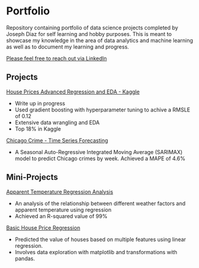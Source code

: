 # Portfolio

Repository containing portfolio of data science projects completed by Joseph Diaz for self learning and hobby purposes.
This is meant to showcase my knowledge in the area of data analytics and machine learning as well as to document my learning
and progress.

[Please feel free to reach out via LinkedIn](https://www.linkedin.com/in/jsphdiaz/)

## Projects


[House Prices Advanced Regression and EDA - Kaggle](https://github.com/jsphdiaz/Portfolio/blob/master/Portfolio/House%20Prices%20Advanced%20Regression%20Techniques/House%20Prices%20Advanced%20Regression%20and%20EDA.ipynb)
  - Write up in progress
  - Used gradient boosting with hyperparameter tuning to achive a RMSLE of 0.12
  - Extensive data wrangling and EDA
  - Top 18% in Kaggle
  
[Chicago Crime - Time Series Forecasting](https://nbviewer.jupyter.org/github/jsphdiaz/Portfolio/blob/master/Portfolio/Time%20Series%20-%20Chicago%20Crime/Chicago%20Crime%20Forecasting.ipynb)
  - A Seasonal Auto-Regressive Integrated Moving Average (SARIMAX) model to predict Chicago crimes by week. Achieved a MAPE of 4.6%
 
## Mini-Projects

[Apparent Temperature Regression Analysis](https://github.com/jsphdiaz/Portfolio/blob/master/Portfolio/mini_projects/Apparent%20Temprature/Apparent%20Temperature%20Regression.ipynb)
  - An analysis of the relationship between different weather factors and apparent temperature using regression
  - Achieved an R-squared value of 99%


[Basic House Price Regression](https://github.com/jsphdiaz/Portfolio/blob/master/Portfolio/mini_projects/House%20Prices/Housing%20Price%20Linear%20Regression.ipynb)
  - Predicted the value of houses based on multiple features using linear regression.
  - Involves data exploration with matplotlib and transformations with pandas.
